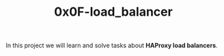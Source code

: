 <h1 align="center"> 0x0F-load_balancer </h1>

<br><br>
In this project we will learn and solve tasks about __HAProxy load balancers__.